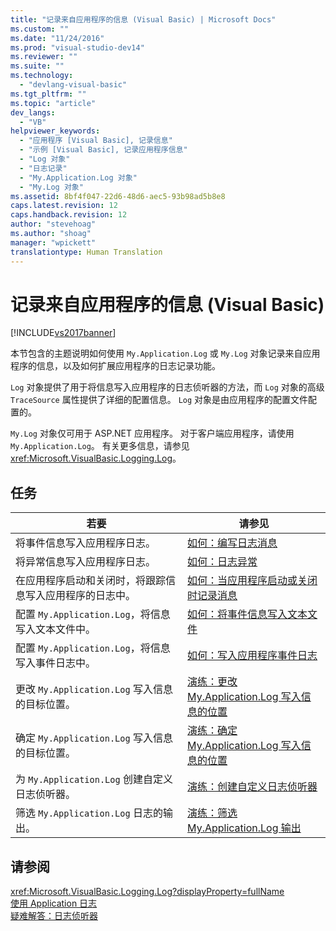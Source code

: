 ```yaml
---
title: "记录来自应用程序的信息 (Visual Basic) | Microsoft Docs"
ms.custom: ""
ms.date: "11/24/2016"
ms.prod: "visual-studio-dev14"
ms.reviewer: ""
ms.suite: ""
ms.technology: 
  - "devlang-visual-basic"
ms.tgt_pltfrm: ""
ms.topic: "article"
dev_langs: 
  - "VB"
helpviewer_keywords: 
  - "应用程序 [Visual Basic], 记录信息"
  - "示例 [Visual Basic], 记录应用程序信息"
  - "Log 对象"
  - "日志记录"
  - "My.Application.Log 对象"
  - "My.Log 对象"
ms.assetid: 8bf4f047-22d6-48d6-aec5-93b98ad5b8e8
caps.latest.revision: 12
caps.handback.revision: 12
author: "stevehoag"
ms.author: "shoag"
manager: "wpickett"
translationtype: Human Translation
---
```

# 记录来自应用程序的信息 (Visual Basic)
[!INCLUDE[vs2017banner](../../../../csharp/includes/vs2017banner.md)]

本节包含的主题说明如何使用 `My.Application.Log` 或 `My.Log` 对象记录来自应用程序的信息，以及如何扩展应用程序的日志记录功能。  
  
 `Log` 对象提供了用于将信息写入应用程序的日志侦听器的方法，而 `Log` 对象的高级 `TraceSource` 属性提供了详细的配置信息。  `Log` 对象是由应用程序的配置文件配置的。  
  
 `My.Log` 对象仅可用于 ASP.NET 应用程序。  对于客户端应用程序，请使用 `My.Application.Log`。  有关更多信息，请参见 <xref:Microsoft.VisualBasic.Logging.Log>。  
  
## 任务  
  
|若要|请参见|  
|--------|---------|  
|将事件信息写入应用程序日志。|[如何：编写日志消息](../../../../visual-basic/developing-apps/programming/log-info/how-to-write-log-messages.md)|  
|将异常信息写入应用程序日志。|[如何：日志异常](../../../../visual-basic/developing-apps/programming/log-info/how-to-log-exceptions.md)|  
|在应用程序启动和关闭时，将跟踪信息写入应用程序的日志中。|[如何：当应用程序启动或关闭时记录消息](../../../../visual-basic/developing-apps/programming/log-info/how-to-log-messages-when-the-application-starts-or-shuts-down.md)|  
|配置 `My.Application.Log`，将信息写入文本文件中。|[如何：将事件信息写入文本文件](../../../../visual-basic/developing-apps/programming/log-info/how-to-write-event-information-to-a-text-file.md)|  
|配置 `My.Application.Log`，将信息写入事件日志中。|[如何：写入应用程序事件日志](../../../../visual-basic/developing-apps/programming/log-info/how-to-write-to-an-application-event-log.md)|  
|更改 `My.Application.Log` 写入信息的目标位置。|[演练：更改 My.Application.Log 写入信息的位置](../../../../visual-basic/developing-apps/programming/log-info/walkthrough-changing-where-my-application-log-writes-information.md)|  
|确定 `My.Application.Log` 写入信息的目标位置。|[演练：确定 My.Application.Log 写入信息的位置](../../../../visual-basic/developing-apps/programming/log-info/walkthrough-determining-where-my-application-log-writes-information.md)|  
|为 `My.Application.Log` 创建自定义日志侦听器。|[演练：创建自定义日志侦听器](../../../../visual-basic/developing-apps/programming/log-info/walkthrough-creating-custom-log-listeners.md)|  
|筛选 `My.Application.Log` 日志的输出。|[演练：筛选 My.Application.Log 输出](../../../../visual-basic/developing-apps/programming/log-info/walkthrough-filtering-my-application-log-output.md)|  
  
## 请参阅  
 <xref:Microsoft.VisualBasic.Logging.Log?displayProperty=fullName>   
 [使用 Application 日志](../../../../visual-basic/developing-apps/programming/log-info/working-with-application-logs.md)   
 [疑难解答：日志侦听器](../../../../visual-basic/developing-apps/programming/log-info/troubleshooting-log-listeners.md)